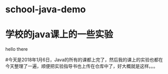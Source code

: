# school-java-demo

学校的java课上的一些实验
======================

hello there

#今天是2018年1月6日，Java的所有的课都上完了，然后我的课上的实验也都在今天整理了一遍，顺便把实验指导书也上传在仓库中了，好大概就是这样。。。
